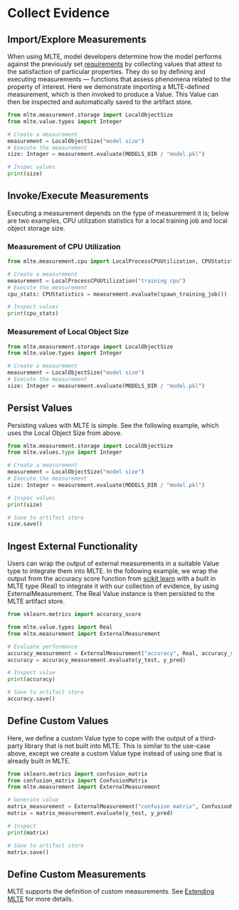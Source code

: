 # Collect Evidence

## Import/Explore Measurements
When using MLTE, model developers determine how the model performs against the previously set [requirements](requirements.md) by collecting values that attest to the satisfaction of particular properties. They do so by defining and executing measurements — functions that assess phenomena related to the property of interest.
Here we demonstrate importing a MLTE-defined measurement, which is then invoked to produce a Value. This Value can then be inspected and automatically saved to the artifact store.

```Python
from mlte.measurement.storage import LocalObjectSize
from mlte.value.types import Integer

# Create a measurement
measurement = LocalObjectSize("model size")
# Execute the measurement
size: Integer = measurement.evaluate(MODELS_DIR / "model.pkl")

# Inspec values
print(size)
```

## Invoke/Execute Measurements
Executing a measurement depends on the type of measurement it is; below are two examples, CPU utilization statistics for a local training job and local object storage size.

### Measurement of CPU Utilization
```Python
from mlte.measurement.cpu import LocalProcessCPUUtilization, CPUStatistics

# Create a measurement
measurement = LocalProcessCPUUtilization("training cpu")
# Execute the measurement
cpu_stats: CPUStatistics = measurement.evaluate(spawn_training_job())

# Inspect values
print(cpu_stats)
```

### Measurement of Local Object Size
```Python
from mlte.measurement.storage import LocalObjectSize
from mlte.value.types import Integer

# Create a measurement
measurement = LocalObjectSize("model size")
# Execute the measurement
size: Integer = measurement.evaluate(MODELS_DIR / "model.pkl")
```

## Persist Values
Persisting values with MLTE is simple. See the following example, which uses the Local Object Size from above.

```Python
from mlte.measurement.storage import LocalObjectSize
from mlte.values.type import Integer

# Create a measurement
measurement = LocalObjectSize("model size")
# Execute the measurement
size: Integer = measurement.evaluate(MODELS_DIR / "model.pkl")

# Inspec values
print(size)

# Save to artifact store
size.save()
```

## Ingest External Functionality
Users can wrap the output of external measurements in a suitable Value type to integrate them into MLTE. In the following example, we wrap the output from the accuracy score function from [scikit learn](https://scikit-learn.org/stable/modules/model_evaluation.html#accuracy-score) with a built in MLTE type (Real) to integrate it with our collection of evidence, by using ExternalMeasurement. The Real Value instance is then persisted to the MLTE artifact store.

```Python
from sklearn.metrics import accuracy_score

from mlte.value.types import Real
from mlte.measurement import ExternalMeasurement

# Evaluate performance
accuracy_measurement = ExternalMeasurement("accuracy", Real, accuracy_score)
accuracy = accuracy_measurement.evaluate(y_test, y_pred)

# Inspect value
print(accuracy)

# Save to artifact store
accuracy.save()
```

## Define Custom Values
Here, we define a custom Value type to cope with the output of a third-party library that is not built into MLTE. This is similar to the use-case above, except we create a custom Value type instead of using one that is already built in MLTE.

```Python
from sklearn.metrics import confusion_matrix
from confusion_matrix import ConfusionMatrix
from mlte.measurement import ExternalMeasurement

# Generate value
matrix_measurement = ExternalMeasurement("confusion matrix", ConfusionMatrix, confusion_matrix)
matrix = matrix_measurement.evaluate(y_test, y_pred)

# Inspect
print(matrix)

# Save to artifact store
matrix.save()
```

## Define Custom Measurements
MLTE supports the definition of custom measurements. See [Extending MLTE](extending_mlte.md) for more details.
